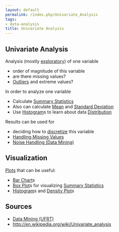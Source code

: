 ```yaml
---
layout: default
permalink: /index.php/Univariate_Analysis
tags:
- data-analysis
title: Univariate Analysis
---
```

## Univariate Analysis
Analysis (mostly [exploratory](Exploratory_Data_Analysis)) of one variable
- order of magnitude of this variable
- are there missing values?
- [Outliers](Outliers) and extreme values?


In order to analyze one variable 
- Calculate [Summary Statistics](Summary_Statistics)
- Also can calculate [Mean](Mean) and [Standard Deviation](Standard_Deviation)
- Use [Histogram](Histogram)s to learn about data [Distribution](Distribution)


Results can be used for
- deciding how to [discretize](Data_Discretization) this variable 
- [Handling Missing Values](Handling_Missing_Values)
- [Noise Handling (Data Mining)](Noise_Handling_(Data_Mining))


## Visualization
[Plots](Plots) that can be useful:
- [Bar Chart](Bar_Chart)s
- [Box Plot](Box_Plot)s for visualizing [Summary Statistics](Summary_Statistics)
- [Histogram](Histogram)s and [Density Plot](Density_Plot)s


## Sources
- [Data Mining (UFRT)](Data_Mining_(UFRT))
- http://en.wikipedia.org/wiki/Univariate_analysis
